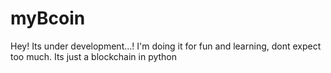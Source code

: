 # myBcoin

Hey! Its under development...!
I'm doing it for fun and learning, dont expect too much. Its just a blockchain in python
